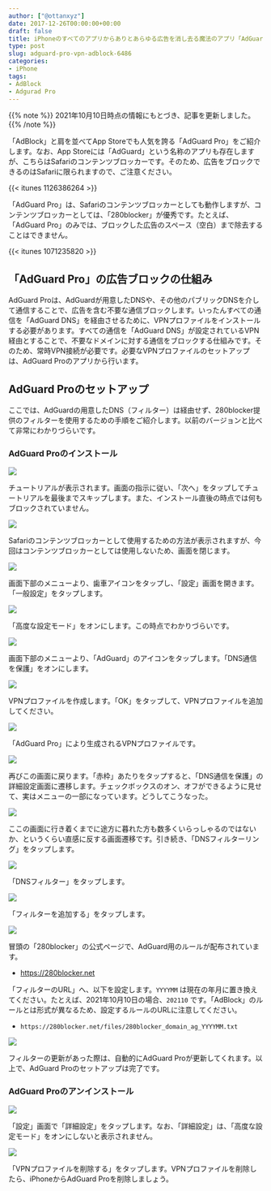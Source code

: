 ```yaml
---
author: ["@ottanxyz"]
date: 2017-12-26T00:00:00+00:00
draft: false
title: iPhoneのすべてのアプリからありとあらゆる広告を消し去る魔法のアプリ「AdGuard Pro」の使用方法
type: post
slug: adguard-pro-vpn-adblock-6486
categories:
- iPhone
tags:
- AdBlock
- Adgurad Pro
---
```


{{% note %}}
2021年10月10日時点の情報にもとづき、記事を更新しました。
{{% /note %}}

「AdBlock」と肩を並べてApp Storeでも人気を誇る「AdGuard Pro」をご紹介します。なお、App Storeには「AdGuard」という名称のアプリも存在しますが、こちらはSafariのコンテンツブロッカーです。そのため、広告をブロックできるのはSafariに限られますので、ご注意ください。

{{< itunes 1126386264 >}}

「AdGuard Pro」は、Safariのコンテンツブロッカーとしても動作しますが、コンテンツブロッカーとしては、「280blocker」が優秀です。たとえば、「AdGuard Pro」のみでは、ブロックした広告のスペース（空白）まで除去することはできません。

{{< itunes 1071235820 >}}

## 「AdGuard Pro」の広告ブロックの仕組み

AdGuard Proは、AdGuardが用意したDNSや、その他のパブリックDNSを介して通信することで、広告を含む不要な通信ブロックします。いったんすべての通信を「AdGuard DNS」を経由させるために、VPNプロファイルをインストールする必要があります。すべての通信を「AdGuard DNS」が設定されているVPN経由とすることで、不要なドメインに対する通信をブロックする仕組みです。そのため、常時VPN接続が必要です。必要なVPNプロファイルのセットアップは、AdGuard Proのアプリから行います。

## AdGuard Proのセットアップ

ここでは、AdGuardの用意したDNS（フィルター）は経由せず、280blocker提供のフィルターを使用するための手順をご紹介します。以前のバージョンと比べて非常にわかりづらいです。

### AdGuard Proのインストール

![](a9f27fe15df4b642d87bf8a1b1af2d63f16530e8f91ca1d286a07c107c468d41.jpeg)

チュートリアルが表示されます。画面の指示に従い、「次へ」をタップしてチュートリアルを最後までスキップします。また、インストール直後の時点では何もブロックされていません。

![](7dcb6334f62f4708858d9845ed7bd259a24250eee697549944b5f997a20ad8f1.jpeg)

Safariのコンテンツブロッカーとして使用するための方法が表示されますが、今回はコンテンツブロッカーとしては使用しないため、画面を閉じます。

![](2a242a5f9a5df1bbaff434be173d9d2e8da6e980b3b1ddc8d21d497e4ce516bf.jpeg)

画面下部のメニューより、歯車アイコンをタップし、「設定」画面を開きます。「一般設定」をタップします。

![](bc1cb796c29c745c237b502d96daa940afa78d03c31390af443af6f273ab659f.jpeg)

「高度な設定モード」をオンにします。この時点でわかりづらいです。

![](fb364182717d3bdc1380fb5c910453127352414a7092f3c44cee98d904532f65.jpeg)

画面下部のメニューより、「AdGuard」のアイコンをタップします。「DNS通信を保護」をオンにします。

![](955bd9d2be949ba0eefd1c8f5fe3d65fa1154d6d7fb042278b8b28377c34a5ca.jpeg)

VPNプロファイルを作成します。「OK」をタップして、VPNプロファイルを追加してください。

![](650f225b527e8c03cf129250c3e68cfc9042f729f9b72bd3aa02fa63b8ac5a77.jpeg)

「AdGuard Pro」により生成されるVPNプロファイルです。

![](fb364182717d3bdc1380fb5c910453127352414a7092f3c44cee98d904532f65.jpeg)

再びこの画面に戻ります。「赤枠」あたりをタップすると、「DNS通信を保護」の詳細設定画面に遷移します。チェックボックスのオン、オフができるように見せて、実はメニューの一部になっています。どうしてこうなった。

![](821205f4c4c2f4819fb39ff044c2bd1a6686144e2929f65be93ad8cca3b8f92a.jpeg)

ここの画面に行き着くまでに途方に暮れた方も数多くいらっしゃるのではないか、というくらい直感に反する画面遷移です。引き続き、「DNSフィルターリング」をタップします。

![](b9942a7358d30929b7ef1f2e3b257cc14c6989b100af40cd9cf3bbdc0ba5ac97.jpeg)

「DNSフィルター」をタップします。

![](0f4bf74419a69ae31da37f10d6f9c6d34690ff09a211e11c8973bdb85e73655f.jpeg)

「フィルターを追加する」をタップします。

![](d1e13eec72a00813321708b2e41fa9e0a7ccbf0619fe427e68f80f46406623e4.jpeg)

冒頭の「280blocker」の公式ページで、AdGuard用のルールが配布されています。

- <https://280blocker.net>

「フィルターのURL」へ、以下を設定します。`YYYYMM` は現在の年月に置き換えてください。たとえば、2021年10月10日の場合、`202110` です。「AdBlock」のルールとは形式が異なるため、設定するルールのURLに注意してください。

- `https://280blocker.net/files/280blocker_domain_ag_YYYYMM.txt`

![](185eb8739f0bc7ce2a13dd521da4d6922f1ca1053d3149b86fd0d5c5dcf7b7f7.jpeg)

フィルターの更新があった際は、自動的にAdGuard Proが更新してくれます。以上で、AdGuard Proのセットアップは完了です。

### AdGuard Proのアンインストール

![](1467eb7e33d3fa8b849e8f3820167050d9e4bf9c525adedce8c4242290687e29.jpeg)

「設定」画面で「詳細設定」をタップします。なお、「詳細設定」は、「高度な設定モード」をオンにしないと表示されません。

![](e571d461569df6e078d757b76d5063bdce89216fa3d50784441f9cdb3cc3621a.jpeg)

「VPNプロファイルを削除する」をタップします。VPNプロファイルを削除したら、iPhoneからAdGuard Proを削除しましょう。
